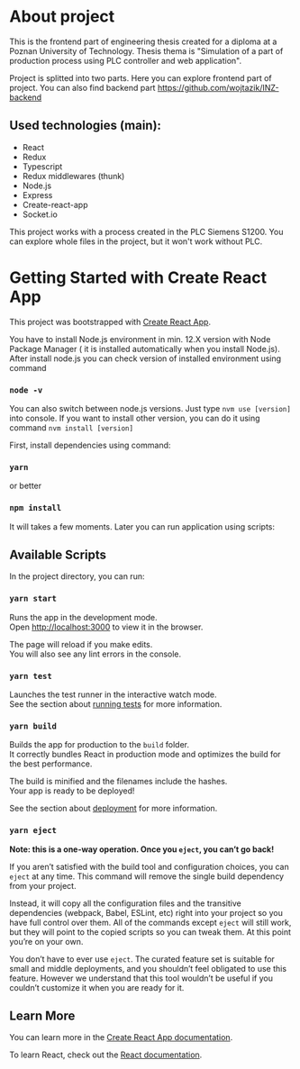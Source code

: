 # About project
This is the frontend part of engineering thesis created for a diploma at a Poznan University of Technology.
Thesis thema is "Simulation of a part of production process using PLC controller and web application".

Project is splitted into two parts. Here you can explore frontend part of project. You can also find backend part https://github.com/wojtazik/INZ-backend

## Used technologies (main):
 - React
 - Redux
 - Typescript
 - Redux middlewares (thunk)
 - Node.js
 - Express
 - Create-react-app
 - Socket.io

This project works with a process created in the PLC Siemens S1200. You can explore whole files in the project, but it won't work without PLC.

# Getting Started with Create React App

This project was bootstrapped with [Create React App](https://github.com/facebook/create-react-app).

You have to install Node.js environment in min. 12.X version with Node Package Manager ( it is installed automatically when you install Node.js).
After install node.js you can check version of installed environment using command 
### `node -v`

You can also switch between node.js versions. Just type `nvm use [version]` into console. If you want to install other version, you can do it using command `nvm install [version]`


First, install dependencies using command:

### `yarn`
or better 
### `npm install`

It will takes a few moments. Later you can run application using scripts:

## Available Scripts

In the project directory, you can run:

### `yarn start`

Runs the app in the development mode.\
Open [http://localhost:3000](http://localhost:3000) to view it in the browser.

The page will reload if you make edits.\
You will also see any lint errors in the console.

### `yarn test`

Launches the test runner in the interactive watch mode.\
See the section about [running tests](https://facebook.github.io/create-react-app/docs/running-tests) for more information.

### `yarn build`

Builds the app for production to the `build` folder.\
It correctly bundles React in production mode and optimizes the build for the best performance.

The build is minified and the filenames include the hashes.\
Your app is ready to be deployed!

See the section about [deployment](https://facebook.github.io/create-react-app/docs/deployment) for more information.

### `yarn eject`

**Note: this is a one-way operation. Once you `eject`, you can’t go back!**

If you aren’t satisfied with the build tool and configuration choices, you can `eject` at any time. This command will remove the single build dependency from your project.

Instead, it will copy all the configuration files and the transitive dependencies (webpack, Babel, ESLint, etc) right into your project so you have full control over them. All of the commands except `eject` will still work, but they will point to the copied scripts so you can tweak them. At this point you’re on your own.

You don’t have to ever use `eject`. The curated feature set is suitable for small and middle deployments, and you shouldn’t feel obligated to use this feature. However we understand that this tool wouldn’t be useful if you couldn’t customize it when you are ready for it.

## Learn More

You can learn more in the [Create React App documentation](https://facebook.github.io/create-react-app/docs/getting-started).

To learn React, check out the [React documentation](https://reactjs.org/).
